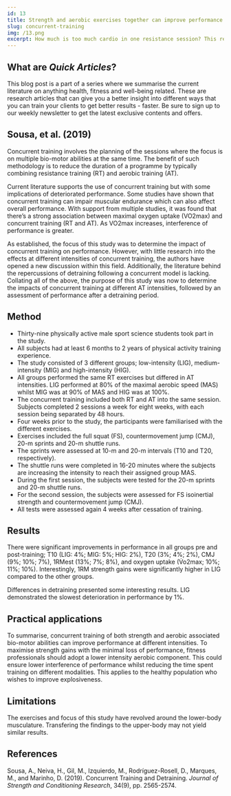 ```yaml
---
id: 13
title: Strength and aerobic exercises together can improve performance
slug: concurrent-training
img: /13.png
excerpt: How much is too much cardio in one resistance session? This recent paper explores the use of aerobic exercises at different intensities to improve performance. A further insight into the effects of concurrent training during a detraining period demonstrated some interesting results.
---
```


## What are *Quick Articles*?

This blog post is a part of a series where we summarise the current literature on anything health, fitness and well-being related. These are research articles that can give you a better insight into different ways that you can train your clients to get better results - faster. Be sure to sign up to our weekly newsletter to get the latest exclusive contents and offers.

## Sousa, et al. (2019)

Concurrent training involves the planning of the sessions where the focus is on multiple bio-motor abilities at the same time. The benefit of such methodology is to reduce the duration of a programme by typically combining resistance training (RT) and aerobic training (AT).

Current literature supports the use of concurrent training but with some implications of deteriorated performance. Some studies have shown that concurrent training can impair muscular endurance which can also affect overall performance. With support from multiple studies, it was found that there’s a strong association between maximal oxygen uptake (VO2max) and concurrent training (RT and AT). As VO2max increases, interference of performance is greater.

As established, the focus of this study was to determine the impact of concurrent training on performance. However, with little research into the effects at different intensities of concurrent training, the authors have opened a new discussion within this field. Additionally, the literature behind the repercussions of detraining following a concurrent model is lacking. Collating all of the above, the purpose of this study was now to determine the impacts of concurrent training at different AT intensities, followed by an assessment of performance after a detraining period.

## Method

- Thirty-nine physically active male sport science students took part in the study.
- All subjects had at least 6 months to 2 years of physical activity training experience.
- The study consisted of 3 different groups; low-intensity (LIG), medium-intensity (MIG) and high-intensity (HIG).
- All groups performed the same RT exercises but differed in AT intensities. LIG performed at 80% of the maximal aerobic speed (MAS) whilst MIG was at 90% of MAS and HIG was at 100%.
- The concurrent training included both RT and AT into the same session. Subjects completed 2 sessions a week for eight weeks, with each session being separated by 48 hours.
- Four weeks prior to the study, the participants were familiarised with the different exercises.
- Exercises included the full squat (FS), countermovement jump (CMJ), 20-m sprints and 20-m shuttle runs.
- The sprints were assessed at 10-m and 20-m intervals (T10 and T20, respectively).
- The shuttle runs were completed in 16-20 minutes where the subjects are increasing the intensity to reach their assigned group MAS.
- During the first session, the subjects were tested for the 20-m sprints and 20-m shuttle runs.
- For the second session, the subjects were assessed for FS isoinertial strength and countermovement jump (CMJ).
- All tests were assessed again 4 weeks after cessation of training.

## Results

There were significant improvements in performance in all groups pre and post-training; T10 (LIG: 4%; MIG: 5%; HIG: 2%), T20 (3%; 4%; 2%), CMJ (9%; 10%; 7%), 1RMest (13%; 7%; 8%), and oxygen uptake (V̇o2max; 10%; 11%; 10%). Interestingly, 1RM strength gains were significantly higher in LIG compared to the other groups.

Differences in detraining presented some interesting results. LIG demonstrated the slowest deterioration in performance by 1%.

## Practical applications

To summarise, concurrent training of both strength and aerobic associated bio-motor abilities can improve performance at different intensities. To maximise strength gains with the minimal loss of performance, fitness professionals should adopt a lower intensity aerobic component. This could ensure lower interference of performance whilst reducing the time spent training on different modalities. This applies to the healthy population who wishes to improve explosiveness.

## Limitations

The exercises and focus of this study have revolved around the lower-body musculature. Transfering the findings to the upper-body may not yield similar results.

## References

Sousa, A., Neiva, H., Gil, M., Izquierdo, M., Rodríguez-Rosell, D., Marques, M., and Marinho, D. (2019). Concurrent Training and Detraining. *Journal of Strength and Conditioning Research*, 34(9), pp. 2565-2574. 
